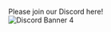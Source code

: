 Please join our Discord here!                                         
<img src="https://discordapp.com/api/guilds/749403975379320953/widget.png?style=banner4" alt="Discord Banner 4"/>
